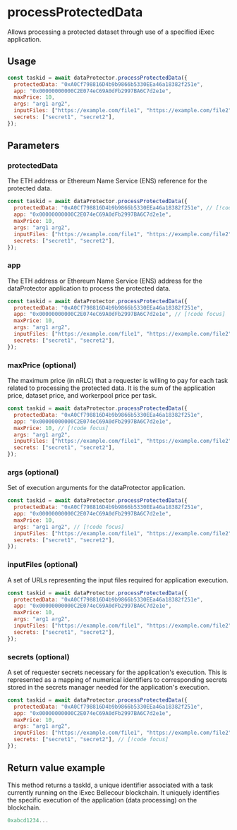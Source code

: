 # processProtectedData

Allows processing a protected dataset through use of a specified iExec application.

## Usage

```js
const taskid = await dataProtector.processProtectedData({
  protectedData: "0xA0Cf798816D4b9b9866b5330EEa46a18382f251e",
  app: "0x00000000000C2E074eC69A0dFb2997BA6C7d2e1e",
  maxPrice: 10,
  args: "arg1 arg2",
  inputFiles: ["https://example.com/file1", "https://example.com/file2"],
  secrets: ["secret1", "secret2"],
});
```

## Parameters

### protectedData

The ETH address or Ethereum Name Service (ENS) reference for the protected data.

```js
const taskid = await dataProtector.processProtectedData({
  protectedData: "0xA0Cf798816D4b9b9866b5330EEa46a18382f251e", // [!code focus]
  app: "0x00000000000C2E074eC69A0dFb2997BA6C7d2e1e",
  maxPrice: 10,
  args: "arg1 arg2",
  inputFiles: ["https://example.com/file1", "https://example.com/file2"],
  secrets: ["secret1", "secret2"],
});
```

### app

The ETH address or Ethereum Name Service (ENS) address for the dataProtector application to process the protected data.

```js
const taskid = await dataProtector.processProtectedData({
  protectedData: "0xA0Cf798816D4b9b9866b5330EEa46a18382f251e",
  app: "0x00000000000C2E074eC69A0dFb2997BA6C7d2e1e", // [!code focus]
  maxPrice: 10,
  args: "arg1 arg2",
  inputFiles: ["https://example.com/file1", "https://example.com/file2"],
  secrets: ["secret1", "secret2"],
});
```

### maxPrice (optional)

The maximum price (in nRLC) that a requester is willing to pay for each task related to processing the protected data. It is the sum of the application price, dataset price, and workerpool price per task.

```js
const taskid = await dataProtector.processProtectedData({
  protectedData: "0xA0Cf798816D4b9b9866b5330EEa46a18382f251e",
  app: "0x00000000000C2E074eC69A0dFb2997BA6C7d2e1e",
  maxPrice: 10, // [!code focus]
  args: "arg1 arg2",
  inputFiles: ["https://example.com/file1", "https://example.com/file2"],
  secrets: ["secret1", "secret2"],
});
```

### args (optional)

Set of execution arguments for the dataProtector application.

```js
const taskid = await dataProtector.processProtectedData({
  protectedData: "0xA0Cf798816D4b9b9866b5330EEa46a18382f251e",
  app: "0x00000000000C2E074eC69A0dFb2997BA6C7d2e1e",
  maxPrice: 10,
  args: "arg1 arg2", // [!code focus]
  inputFiles: ["https://example.com/file1", "https://example.com/file2"],
  secrets: ["secret1", "secret2"],
});
```

### inputFiles (optional)

A set of URLs representing the input files required for application execution.

```js
const taskid = await dataProtector.processProtectedData({
  protectedData: "0xA0Cf798816D4b9b9866b5330EEa46a18382f251e",
  app: "0x00000000000C2E074eC69A0dFb2997BA6C7d2e1e",
  maxPrice: 10,
  args: "arg1 arg2",
  inputFiles: ["https://example.com/file1", "https://example.com/file2"], // [!code focus]
  secrets: ["secret1", "secret2"],
});
```

### secrets (optional)

A set of requester secrets necessary for the application's execution. This is represented as a mapping of numerical identifiers to corresponding secrets stored in the secrets manager needed for the application's execution.

```js
const taskid = await dataProtector.processProtectedData({
  protectedData: "0xA0Cf798816D4b9b9866b5330EEa46a18382f251e",
  app: "0x00000000000C2E074eC69A0dFb2997BA6C7d2e1e",
  maxPrice: 10,
  args: "arg1 arg2",
  inputFiles: ["https://example.com/file1", "https://example.com/file2"],
  secrets: ["secret1", "secret2"], // [!code focus]
});
```

## Return value example

This method returns a taskId, a unique identifier associated with a task currently running on the iExec Bellecour blockchain. It uniquely identifies the specific execution of the application (data processing) on the blockchain.

```js
0xabcd1234...
```
